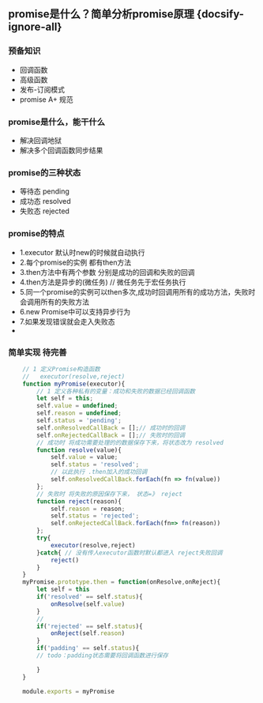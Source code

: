 ## promise是什么？简单分析promise原理 {docsify-ignore-all}
### 预备知识
* 回调函数
* 高级函数
* 发布-订阅模式
* promise A+ 规范
  
### promise是什么，能干什么
* 解决回调地狱
* 解决多个回调函数同步结果
### promise的三种状态
* 等待态 pending
* 成功态 resolved
* 失败态 rejected
### promise的特点
* 1.executor 默认时new的时候就自动执行
* 2.每个promise的实例 都有then方法 
* 3.then方法中有两个参数 分别是成功的回调和失败的回调
* 4.then方法是异步的(微任务) // 微任务先于宏任务执行
* 5.同一个promise的实例可以then多次,成功时回调用所有的成功方法，失败时会调用所有的失败方法
* 6.new Promise中可以支持异步行为
* 7.如果发现错误就会走入失败态
* 
### 简单实现 待完善

````javascript
    // 1 定义Promise构造函数
    //   executor(resolve,reject)
    function myPromise(executor){
        // 1 定义各种私有的变量：成功和失败的数据已经回调函数 
        let self = this;
        self.value = undefined;
        self.reason = undefined;
        self.status = 'pending';
        self.onResolvedCallBack = [];// 成功时的回调
        self.onRejectedCallBack = [];// 失败时的回调
        // 成功时 将成功需要处理的的数据保存下来，将状态改为 resolved
        function resolve(value){
            self.value = value;
            self.status = 'resolved';
            // 以此执行 .then加入的成功回调
            self.onResolvedCallBack.forEach(fn => fn(value))
        };
        // 失败时 将失败的原因保存下来， 状态=》 reject
        function reject(reason){
            self.reason = reason;
            self.status = 'rejected';
            self.onRejectedCallBack.forEach(fn=> fn(reason))
        };
        try{
            executor(resolve,reject)
        }catch{ // 没有传人executor函数时默认都进入 reject失败回调
            reject()
        }
    }
    myPromise.prototype.then = function(onResolve,onReject){
        let self = this
        if('resolved' == self.status){
            onResolve(self.value)
        }
        // 
        if('rejected' == self.status){
            onReject(self.reason)
        }
        if('padding' == self.status){
        // todo：padding状态需要将回调函数进行保存

        }
    }

    module.exports = myPromise
````




